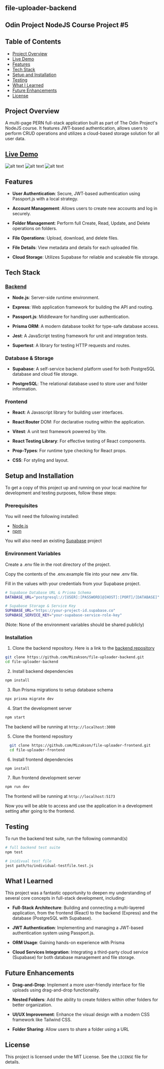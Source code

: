 ## file-uploader-backend

## Odin Project NodeJS Course Project #5

## Table of Contents
* [Project Overview](#project-overview)
* [Live Demo](#live-demo)
* [Features](#features)
* [Tech Stack](#tech-stack)
* [Setup and Installation](#setup-and-installation)
* [Testing](#testing)
* [What I Learned](#what-i-learned)
* [Future Enhancements](#future-enhancements)
* [License](#license)

## Project Overview
  A multi-page PERN full-stack application built as part of The Odin Project's NodeJS course. It features JWT-based authentication, allows users to perform CRUD operations and utilizes a cloud-based storage solution for all user data.

  ## [Live Demo](https://mizakson-file-uploader.netlify.app/)
  ![alt text](./public/file-uploader-profile-page.png "Profile page image preview")
  ![alt text](./public/file-uploader-folder-details-page.png "Folder details page image preview")
  ![alt text](./public/file-uploader-file-details-page.png "File details page image preview")

## Features
  * __User Authentication__: Secure, JWT-based authentication using Passport.js with a local strategy.

  * __Account Management__: Allows users to create new accounts and log in securely.

  * __Folder Management__: Perform full Create, Read, Update, and Delete operations on folders.

  * __File Operations__: Upload, download, and delete files.

  * __File Details__: View metadata and details for each uploaded file.

  * __Cloud Storage__: Utilizes Supabase for reliable and scaleable file storage.

## Tech Stack

  ### [Backend](https://github.com/Mizakson/file-uploader-backend)
  * __Node.js__: Server-side runtime environment.

  * __Express__: Web application framework for building the API and routing.

  * __Passport.js__: Middleware for handling user authentication.

  * __Prisma ORM__: A modern database toolkit for type-safe database access.

  * __Jest__: A JavaScript testing framework for unit and integration tests.

  * __Supertest__: A library for testing HTTP requests and routes.

  ### Database & Storage
  * __Supabase__: A self-service backend platform used for both PostgreSQL database and cloud file storage.

  * __PostgreSQL__: The relational database used to store user and folder information.

  ### Frontend
  * __React__: A Javascript library for building user interfaces.

  * __React Router__ DOM: For declarative routing within the application.

  * __Vitest__: A unit test framework powered by Vite.

  * __React Testing Library__: For effective testing of React components.

  * __Prop-Types__: For runtime type checking for React props.

  * __CSS__: For styling and layout.


  ## Setup and Installation
  To get a copy of this project up and running on your local machine for development and testing purposes, follow these steps:

  ### Prerequisites
  You will need the following installed:
  
  * [Node.js](https://nodejs.org/en)
  * [npm](https://www.npmjs.com/)

  You will also need an existing [Supabase](https://supabase.com/) project
  
  
  ### Environment Variables
  Create a .env file in the root directory of the project.

  Copy the contents of the .env.example file into your new .env file.
  
  Fill in the values with your credentials from your Supabase project.

  ``` bash
  # Supabase Database URL & Prisma Schema
  DATABASE_URL="postgresql://[USER]:[PASSWORD]@[HOST]:[PORT]/[DATABASE]"

  # Supabase Storage & Service Key
  SUPABASE_URL="https://your-project-id.supabase.co"
  SUPABASE_SERVICE_KEY="your-supabase-service-role-key"
  
  ```
  (Note: None of the environment variables should be shared publicly)

  ### Installation
  1. Clone the backend repository. Here is a link to the [backend repository](https://github.com/Mizakson/file-uploader-backend)
  ``` bash
  git clone https://github.com/Mizakson/file-uploader-backend.git
  cd file-uploader-backend
  ```

  2. Install backend dependencies
  ``` bash
  npm install
  ```
  
  3. Run Prisma migrations to setup database schema
  ``` bash
  npx prisma migrate dev
  ```

  4. Start the development server
  ``` bash
  npm start
  ```

  The backend will be running at `http://localhost:3000`


  5. Clone the frontend repository
  ``` bash
    git clone https://github.com/Mizakson/file-uploader-frontend.git
    cd file-uploader-frontend
  ```

  6. Install frontend dependencies
  ``` bash
  npm install
  ```

  7. Run frontend development server
  ``` bash
  npm run dev
  ```

  The frontend will be running at `http://localhost:5173`

  Now you will be able to access and use the application in a development setting after going to the frontend.

  ## Testing
  To run the backend test suite, run the following command(s)
  ``` bash 
  # full backend test suite
  npm test

  # inidivual test file
  jest path/to/individual-testfile.test.js
  ```

  ## What I Learned
  This project was a fantastic opportunity to deepen my understanding of several core concepts in full-stack development, including:
  
  * __Full-Stack Architecture__: Building and connecting a multi-layered application, from the frontend (React) to the backend (Express) and the database (PostgreSQL with Supabase).

  * __JWT Authentication__: Implementing and managing a JWT-based authentication system using Passport.js.

  * __ORM Usage__: Gaining hands-on experience with Prisma

  * __Cloud Services Integration__: Integrating a third-party cloud service (Supabase) for both database management and file storage.

  ## Future Enhancements
  
  * __Drag-and-Drop__: Implement a more user-friendly interface for file uploads using drag-and-drop functionality.

  * __Nested Folders__: Add the ability to create folders within other folders for better organization.
  
 * __UI/UX Improvement__: Enhance the visual design with a modern CSS framework like Tailwind CSS.

  * __Folder Sharing__: Allow users to share a folder using a URL

  ## License
  This project is licensed under the MIT License. See the `LICENSE` file for details.


